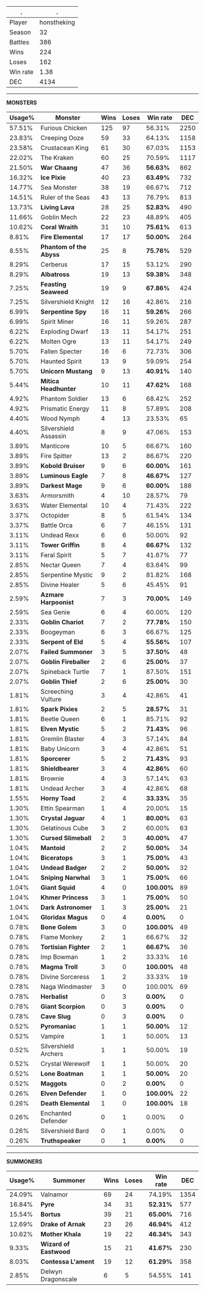 .|.
|-|-
Player|honstheking
Season|32
Battles|386
Wins|224
Loses|162
Win rate|1.38
DEC|4134

---
**MONSTERS**

Usage%|Monster|Wins|Loses|Win rate|DEC|
-|-|-|-|-|-|
57.51%|Furious Chicken|125|97|56.31%|2250|
23.83%|Creeping Ooze|59|33|64.13%|1158|
23.58%|Crustacean King|61|30|67.03%|1153|
22.02%|The Kraken|60|25|70.59%|1117|
21.50%|**War Chaang**|47|36|**56.63%**|862|
16.32%|**Ice Pixie**|40|23|**63.49%**|732|
14.77%|Sea Monster|38|19|66.67%|712|
14.51%|Ruler of the Seas|43|13|76.79%|813|
13.73%|**Living Lava**|28|25|**52.83%**|490|
11.66%|Goblin Mech|22|23|48.89%|405|
10.62%|**Coral Wraith**|31|10|**75.61%**|613|
8.81%|**Fire Elemental**|17|17|**50.00%**|264|
8.55%|**Phantom of the Abyss**|25|8|**75.76%**|529|
8.29%|Cerberus|17|15|53.12%|290|
8.29%|**Albatross**|19|13|**59.38%**|348|
7.25%|**Feasting Seaweed**|19|9|**67.86%**|424|
7.25%|Silvershield Knight|12|16|42.86%|216|
6.99%|**Serpentine Spy**|16|11|**59.26%**|266|
6.99%|Spirit Miner|16|11|59.26%|287|
6.22%|Exploding Dwarf|13|11|54.17%|251|
6.22%|Molten Ogre|13|11|54.17%|249|
5.70%|Fallen Specter|16|6|72.73%|306|
5.70%|Haunted Spirit|13|9|59.09%|254|
5.70%|**Unicorn Mustang**|9|13|**40.91%**|140|
5.44%|**Mitica Headhunter**|10|11|**47.62%**|168|
4.92%|Phantom Soldier|13|6|68.42%|252|
4.92%|Prismatic Energy|11|8|57.89%|208|
4.40%|Wood Nymph|4|13|23.53%|65|
4.40%|Silvershield Assassin|8|9|47.06%|153|
3.89%|Manticore|10|5|66.67%|160|
3.89%|Fire Spitter|13|2|86.67%|220|
3.89%|**Kobold Bruiser**|9|6|**60.00%**|161|
3.89%|**Luminous Eagle**|7|8|**46.67%**|127|
3.89%|**Darkest Mage**|9|6|**60.00%**|188|
3.63%|Armorsmith|4|10|28.57%|79|
3.63%|Water Elemental|10|4|71.43%|222|
3.37%|Octopider|8|5|61.54%|134|
3.37%|Battle Orca|6|7|46.15%|131|
3.11%|Undead Rexx|6|6|50.00%|92|
3.11%|**Tower Griffin**|8|4|**66.67%**|132|
3.11%|Feral Spirit|5|7|41.67%|77|
2.85%|Nectar Queen|7|4|63.64%|99|
2.85%|Serpentine Mystic|9|2|81.82%|168|
2.85%|Divine Healer|5|6|45.45%|91|
2.59%|**Azmare Harpoonist**|7|3|**70.00%**|149|
2.59%|Sea Genie|6|4|60.00%|120|
2.33%|**Goblin Chariot**|7|2|**77.78%**|150|
2.33%|Boogeyman|6|3|66.67%|125|
2.33%|**Serpent of Eld**|5|4|**55.56%**|107|
2.07%|**Failed Summoner**|3|5|**37.50%**|48|
2.07%|**Goblin Fireballer**|2|6|**25.00%**|37|
2.07%|Spineback Turtle|7|1|87.50%|151|
2.07%|**Goblin Thief**|2|6|**25.00%**|30|
1.81%|Screeching Vulture|3|4|42.86%|41|
1.81%|**Spark Pixies**|2|5|**28.57%**|31|
1.81%|Beetle Queen|6|1|85.71%|92|
1.81%|**Elven Mystic**|5|2|**71.43%**|96|
1.81%|Gremlin Blaster|4|3|57.14%|84|
1.81%|Baby Unicorn|3|4|42.86%|51|
1.81%|**Sporcerer**|5|2|**71.43%**|93|
1.81%|**Shieldbearer**|3|4|**42.86%**|60|
1.81%|Brownie|4|3|57.14%|63|
1.81%|Undead Archer|3|4|42.86%|68|
1.55%|**Horny Toad**|2|4|**33.33%**|35|
1.30%|Ettin Spearman|1|4|20.00%|15|
1.30%|**Crystal Jaguar**|4|1|**80.00%**|63|
1.30%|Gelatinous Cube|3|2|60.00%|63|
1.30%|**Cursed Slimeball**|2|3|**40.00%**|47|
1.04%|**Mantoid**|2|2|**50.00%**|34|
1.04%|**Biceratops**|3|1|**75.00%**|43|
1.04%|**Undead Badger**|2|2|**50.00%**|32|
1.04%|**Sniping Narwhal**|3|1|**75.00%**|66|
1.04%|**Giant Squid**|4|0|**100.00%**|89|
1.04%|**Khmer Princess**|3|1|**75.00%**|50|
1.04%|**Dark Astronomer**|1|3|**25.00%**|21|
1.04%|**Gloridax Magus**|0|4|**0.00%**|0|
0.78%|**Bone Golem**|3|0|**100.00%**|49|
0.78%|Flame Monkey|2|1|66.67%|32|
0.78%|**Tortisian Fighter**|2|1|**66.67%**|36|
0.78%|Imp Bowman|1|2|33.33%|16|
0.78%|**Magma Troll**|3|0|**100.00%**|48|
0.78%|Divine Sorceress|1|2|33.33%|19|
0.78%|Naga Windmaster|3|0|100.00%|69|
0.78%|**Herbalist**|0|3|**0.00%**|0|
0.78%|**Giant Scorpion**|0|3|**0.00%**|0|
0.78%|**Cave Slug**|0|3|**0.00%**|0|
0.52%|**Pyromaniac**|1|1|**50.00%**|12|
0.52%|Vampire|1|1|50.00%|13|
0.52%|Silvershield Archers|1|1|50.00%|19|
0.52%|Crystal Werewolf|1|1|50.00%|20|
0.52%|**Lone Boatman**|1|1|**50.00%**|20|
0.52%|**Maggots**|0|2|**0.00%**|0|
0.26%|**Elven Defender**|1|0|**100.00%**|22|
0.26%|**Death Elemental**|1|0|**100.00%**|18|
0.26%|Enchanted Defender|0|1|0.00%|0|
0.26%|Silvershield Bard|0|1|0.00%|0|
0.26%|**Truthspeaker**|0|1|**0.00%**|0|

---
**SUMMONERS**

Usage%|Summoner|Wins|Loses|Win rate|DEC|
-|-|-|-|-|-|
24.09%|Valnamor|69|24|74.19%|1354|
16.84%|**Pyre**|34|31|**52.31%**|577|
15.54%|**Bortus**|39|21|**65.00%**|716|
12.69%|**Drake of Arnak**|23|26|**46.94%**|412|
10.62%|**Mother Khala**|19|22|**46.34%**|343|
9.33%|**Wizard of Eastwood**|15|21|**41.67%**|230|
8.03%|**Contessa L'ament**|19|12|**61.29%**|358|
2.85%|Delwyn Dragonscale|6|5|54.55%|141|
